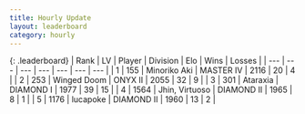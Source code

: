 ```yaml
---
title: Hourly Update
layout: leaderboard
category: hourly
---
```


{: .leaderboard}
| Rank | LV | Player | Division | Elo | Wins | Losses |
| --- | --- | --- | --- | --- | --- | --- |
| <span data-change="0">1</span> | 155 | <span title="ID: 456466">Minoriko Aki</span> | MASTER IV | <span data-change="29">2116</span> | <span data-change="4">20</span> | <span data-change="0">4</span> |
| <span data-change="0">2</span> | 253 | <span title="ID: 744396">Winged Doom</span> | ONYX II | <span data-change="0">2055</span> | <span data-change="0">32</span> | <span data-change="0">9</span> |
| <span data-change="0">3</span> | 301 | <span title="ID: 745153">Ataraxia</span> | DIAMOND I | <span data-change="0">1977</span> | <span data-change="0">39</span> | <span data-change="0">15</span> |
| <span data-change="0">4</span> | 1564 | <span title="ID: 451068">Jhin, Virtuoso</span> | DIAMOND II | <span data-change="0">1965</span> | <span data-change="0">8</span> | <span data-change="0">1</span> |
| <span data-change="0">5</span> | 1176 | <span title="ID: 41925">lucapoke</span> | DIAMOND II | <span data-change="0">1960</span> | <span data-change="0">13</span> | <span data-change="0">2</span> |